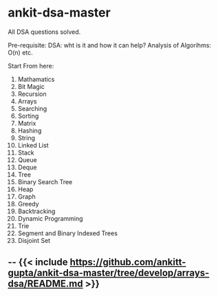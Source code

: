 # ankit-dsa-master
All DSA questions solved.

Pre-requisite:
DSA: wht is it and how it can help?
Analysis of Algorihms: O(n) etc.

Start From here:

1. Mathamatics
2. Bit Magic
3. Recursion
4. Arrays
5. Searching
6. Sorting
7. Matrix
8. Hashing
9. String
10. Linked List
11. Stack
12. Queue
13. Deque
14. Tree
15. Binary Search Tree
16. Heap
17. Graph
18. Greedy
19. Backtracking
20. Dynamic Programming
21. Trie
22. Segment and Binary Indexed  Trees
23. Disjoint Set


--
{{< include https://github.com/ankitt-gupta/ankit-dsa-master/tree/develop/arrays-dsa/README.md >}}
----
